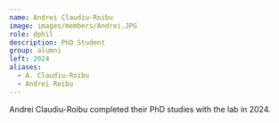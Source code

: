 ```yaml
---
name: Andrei Claudiu-Roibu
image: images/members/Andrei.JPG
role: dphil
description: PhD Student
group: alumni
left: 2024
aliases:
  - A. Claudiu-Roibu
  - Andrei Roibu
---
```


Andrei Claudiu-Roibu completed their PhD studies with the lab in 2024.
